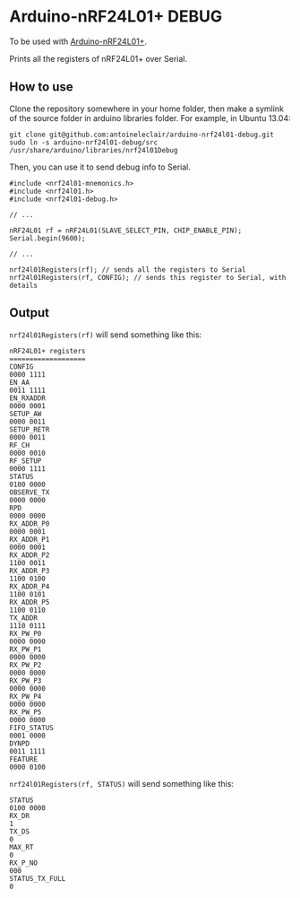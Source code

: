 Arduino-nRF24L01+ DEBUG
=======================

To be used with [Arduino-nRF24L01+](https://github.com/antoineleclair/arduino-nrf24l01).

Prints all the registers of nRF24L01+ over Serial.

How to use
----------

Clone the repository somewhere in your home folder, then make a symlink of the source folder in arduino libraries folder. For example, in Ubuntu 13.04:

    git clone git@github.com:antoineleclair/arduino-nrf24l01-debug.git
    sudo ln -s arduino-nrf24l01-debug/src /usr/share/arduino/libraries/nrf24l01Debug

Then, you can use it to send debug info to Serial.

    #include <nrf24l01-mnemonics.h>
    #include <nrf24l01.h>
    #include <nrf24l01-debug.h>

    // ...

    nRF24L01 rf = nRF24L01(SLAVE_SELECT_PIN, CHIP_ENABLE_PIN);
    Serial.begin(9600);

    // ...

    nrf24l01Registers(rf); // sends all the registers to Serial
    nrf24l01Registers(rf, CONFIG); // sends this register to Serial, with details

Output
------

`nrf24l01Registers(rf)` will send something like this:


    nRF24L01+ registers
    ===================
    CONFIG
    0000 1111
    EN_AA
    0011 1111
    EN_RXADDR
    0000 0001
    SETUP_AW
    0000 0011
    SETUP_RETR
    0000 0011
    RF_CH
    0000 0010
    RF_SETUP
    0000 1111
    STATUS
    0100 0000
    OBSERVE_TX
    0000 0000
    RPD
    0000 0000
    RX_ADDR_P0
    0000 0001
    RX_ADDR_P1
    0000 0001
    RX_ADDR_P2
    1100 0011
    RX_ADDR_P3
    1100 0100
    RX_ADDR_P4
    1100 0101
    RX_ADDR_P5
    1100 0110
    TX_ADDR
    1110 0111
    RX_PW_P0
    0000 0000
    RX_PW_P1
    0000 0000
    RX_PW_P2
    0000 0000
    RX_PW_P3
    0000 0000
    RX_PW_P4
    0000 0000
    RX_PW_P5
    0000 0000
    FIFO_STATUS
    0001 0000
    DYNPD
    0011 1111
    FEATURE
    0000 0100

`nrf24l01Registers(rf, STATUS)` will send something like this:

    STATUS
    0100 0000
    RX_DR
    1
    TX_DS
    0
    MAX_RT
    0
    RX_P_NO
    000
    STATUS_TX_FULL
    0

